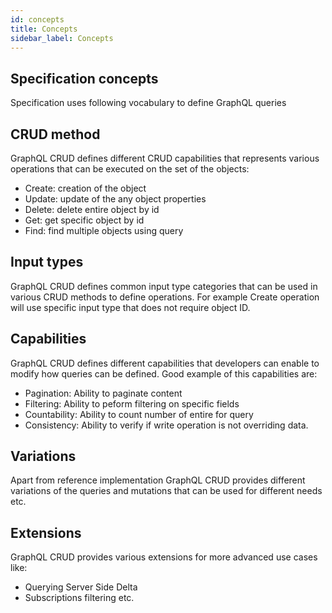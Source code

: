 ```yaml
---
id: concepts
title: Concepts
sidebar_label: Concepts
---
```


## Specification concepts

Specification uses following vocabulary to define GraphQL queries


## CRUD method

GraphQL CRUD defines different CRUD capabilities that represents 
various operations that can be executed on the set of the objects:

- Create: creation of the object
- Update: update of the any object properties
- Delete: delete entire object by id 
- Get: get specific object by id
- Find: find multiple objects using query

## Input types

GraphQL CRUD defines common input type categories that can be used in various CRUD methods to define operations.
For example Create operation will use specific input type that does not require object ID.

## Capabilities

GraphQL CRUD defines different capabilities that developers can enable to modify 
how queries can be defined. Good example of this capabilities are:

- Pagination: Ability to paginate content
- Filtering: Ability to peform filtering on specific fields
- Countability: Ability to count number of entire for query
- Consistency: Ability to verify if write operation is not overriding data.

## Variations

Apart from reference implementation GraphQL CRUD provides different variations 
of the queries and mutations that can be used for different needs etc.

## Extensions

GraphQL CRUD provides various extensions for more advanced use cases like:

- Querying Server Side Delta
- Subscriptions filtering etc.
